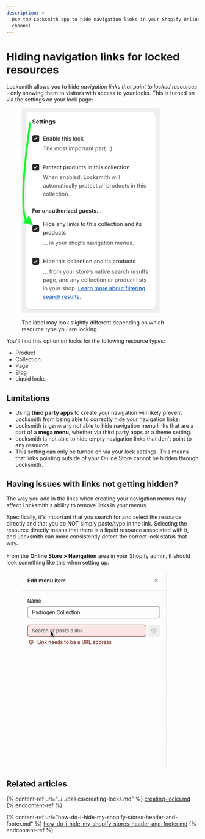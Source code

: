 ```yaml
---
description: >-
  Use the Locksmith app to hide navigation links in your Shopify Online Store
  channel
---
```


# Hiding navigation links for locked resources

Locksmith allows you to hide _navigation links that point to locked resources_ - only showing them to visitors with access to your locks. This is turned on via the settings on your lock page:

<figure><img src="../../.gitbook/assets/Screenshot 2024-02-20 at 12.26.19 PM.png" alt=""><figcaption><p>The label may look slightly different depending on which resource type you are locking.</p></figcaption></figure>

You'll find this option on locks for the following resource types:

* Product
* Collection
* Page
* Blog
* Liquid locks

## Limitations

* Using **third party apps** to create your navigation will likely prevent Locksmith from being able to correctly hide your navigation links.
* Locksmith is generally not able to hide navigation menu links that are a part of a **mega menu**, whether via third party apps or a theme setting.&#x20;
* Locksmith is not able to hide empty navigation links that don't point to any resource.&#x20;
* This setting can only be turned on via your lock settings. This means that links pointing outside of your Online Store cannot be hidden through Locksmith.

## Having issues with links not getting hidden?

The way you add in the links when creating your navigation menus may affect Locksmith's ability to remove links in your menus.

Specifically, it's important that you search for and select the resource directly and that you do NOT simply paste/type in the link. Selecting the resource directly means that there is a liquid resource associated with it, and Locksmith can more consistently detect the correct lock status that way. \
\
From the **Online Store > Navigation** area in your Shopify admin, It should look something like this when setting up:

<figure><img src="../../.gitbook/assets/2024-02-26 16.28.30.gif" alt=""><figcaption></figcaption></figure>

## Related articles

{% content-ref url="../../basics/creating-locks.md" %}
[creating-locks.md](../../basics/creating-locks.md)
{% endcontent-ref %}

{% content-ref url="how-do-i-hide-my-shopify-stores-header-and-footer.md" %}
[how-do-i-hide-my-shopify-stores-header-and-footer.md](how-do-i-hide-my-shopify-stores-header-and-footer.md)
{% endcontent-ref %}
